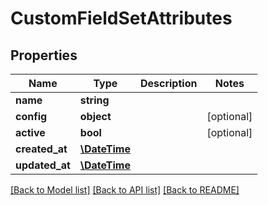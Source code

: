 # CustomFieldSetAttributes

## Properties
Name | Type | Description | Notes
------------ | ------------- | ------------- | -------------
**name** | **string** |  | 
**config** | **object** |  | [optional] 
**active** | **bool** |  | [optional] 
**created_at** | [**\DateTime**](\DateTime.md) |  | 
**updated_at** | [**\DateTime**](\DateTime.md) |  | 

[[Back to Model list]](../../README.md#documentation-for-models) [[Back to API list]](../../README.md#documentation-for-api-endpoints) [[Back to README]](../../README.md)

